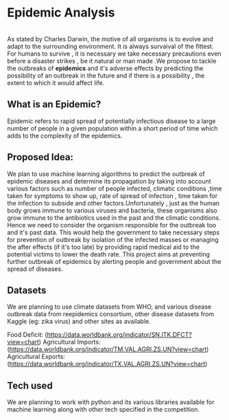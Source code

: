 # Epidemic Analysis
<br>
As stated by Charles Darwin, the motive of all organisms is to evolve and adapt to the surrounding environment. It is always survaival of the fittest. For humans to survive , it is necessary we take necessary precautions even before a disaster strikes , be it natural or man made .We propose to tackle the outbreaks of <b>epidemics</b> and it's adverse effects by predicting the possibility of an outbreak in the future and if there is a possibility , the extent to which it would affect life.

## What is an Epidemic?
Epidemic refers to rapid spread of potentially infectious disease to a large number of people in a given population within a 
short period of time which adds to the complexity of the epidemics.

## Proposed Idea:
We plan to use machine learning algorithms to predict the outbreak of epidemic diseases and determine its propagation by taking into account various factors such as number of people infected, climatic conditions ,time taken for symptoms to show up, rate of spread of infection , time taken for the infection to subside and other factors.Unfortunately , just as the human body grows immune to various viruses and bacteria, these organisms also grow immune to the antibiotics used in the past and the climatic conditions. Hence we need to consider the organism responsible for the outbreak too and it's past data. This would help the government to take necessary steps for prevention of outbreak by isolation of the infected masses or managing the after effects (if it's too late) by providing rapid medical aid to the potential victims to lower the death rate. This project aims at preventing further outbreak of epidemics by alerting people and government about the spread of diseases.

## Datasets
We are planning to use climate datasets from WHO, and various disease outbreak data from reepidemics consortium, other disease datasets from Kaggle (eg: zika virus) and other sites as available.

Food Deficit: (https://data.worldbank.org/indicator/SN.ITK.DFCT?view=chart)
Agricultural Imports: (https://data.worldbank.org/indicator/TM.VAL.AGRI.ZS.UN?view=chart)
Agricultural Exports: (https://data.worldbank.org/indicator/TX.VAL.AGRI.ZS.UN?view=chart)

## Tech used
We are planning to work with python and its various libraries available for machine learning along with other tech specified in the competition.
